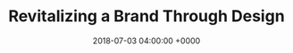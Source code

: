 ---
title: 'Revitalizing a Brand Through Design'
name: "4dv"
night_header: false
night_footer: true
language: en
published: true
slug: "engineering-company-website-rebuild"
layout: pancakes
description: page description
date: 2018-07-03 04:00:00 +0000
tags: ["Web Development", "Web Experience", "Web Design"]
aliases :
  - /work/4dvanalytics/
stacks_hero:
  path: "helpers/work/hero.html"
  image: "images/overview.png"
  background_color: "#0782c3"
  client: "4dv"
  logo_color: "white"
grid_item:
  client: "4dv"
  logo_color: "color"
stacks:
- template: section-row-blocks
  id: overview
  class: padding-m-bottom v_c-center
  background_color: "#0782c3"
  background_image:
  rows:
  - template: include-row
    class: h_c-center v_c-center
    size: container
    cols:
    - template: block-column-builder
      size: '9'
      animate: fade-up
      duration: '400'
      elements:
      - template: element-title
        class: "color-white text-left big-paragraph"
        tag: p
        title: |
          Fullstack provides Brand & Web services for Business & Engineering Systems, a data engineering company that develops integrated Big Data Solutions based in Virginia. As BESC moved from specialized consumer business to B2B, Fullstack was tasked with refreshing the 15 year old brand, its products, tone of voice, and complete web presence. The end result was all-out stunning, and well received by the BESC team, it’s partners, and network of customers. See it live at 4dvanalytics.com.
- template: section-row-blocks
  id: overview
  class: padding-xl-top padding-xl-bottom v_c-center
  background_color: "#ffffff"
  rows:
  - template: include-row
    class: h_c-center v_c-center wrap
    size: container-l
    cols:
    - template: block-column-builder
      size: '12'
      animate: fade-up
      duration: '400'
      elements:
      - template: element-image
        class: padding-m-bottom
        image: "images/products-page.png"
      - template: element-image
        image: "images/services-page.png"
---
